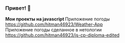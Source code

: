 ### Привет! 👋

<b>Мои проекты на javascript </b>
Приложение погоды https://github.com/hitman46923/Weather-App <br>
Приложение погоды сделанное в нетологии https://github.com/hitman46923/js-cp-diploma-edited
